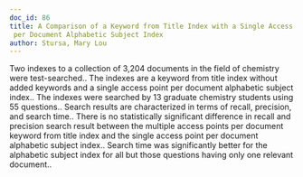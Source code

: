 ```yaml
---
doc_id: 86
title: A Comparison of a Keyword from Title Index with a Single Access Point 
 per Document Alphabetic Subject Index
author: Stursa, Mary Lou
---
```


Two indexes to a collection of 3,204 documents in the field of chemistry 
were  test-searched.. The indexes are a keyword from title index without added
keywords and a single access point per document alphabetic subject index.. The
indexes were searched by 13 graduate chemistry students using 55 questions..
Search results are characterized in terms of recall, precision, and search 
time.. There is no statistically significant difference in recall and precision
search result between the multiple access points per document keyword from 
title index and the single access point per document alphabetic subject index..
Search time was significantly better for the alphabetic subject index for all 
but those questions having only one relevant document..